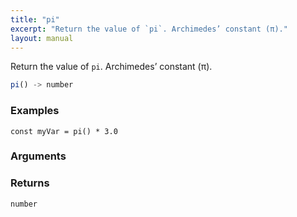 ```yaml
---
title: "pi"
excerpt: "Return the value of `pi`. Archimedes’ constant (π)."
layout: manual
---
```


Return the value of `pi`. Archimedes’ constant (π).



```js
pi() -> number
```

### Examples

```kcl
const myVar = pi() * 3.0
```

### Arguments


### Returns

`number`



